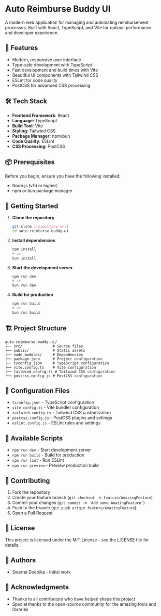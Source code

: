 # Auto Reimburse Buddy UI

A modern web application for managing and automating reimbursement processes. Built with React, TypeScript, and Vite for optimal performance and developer experience.

## 🚀 Features

- Modern, responsive user interface
- Type-safe development with TypeScript
- Fast development and build times with Vite
- Beautiful UI components with Tailwind CSS
- ESLint for code quality
- PostCSS for advanced CSS processing

## 🛠️ Tech Stack

- **Frontend Framework:** React
- **Language:** TypeScript
- **Build Tool:** Vite
- **Styling:** Tailwind CSS
- **Package Manager:** npm/bun
- **Code Quality:** ESLint
- **CSS Processing:** PostCSS

## 📦 Prerequisites

Before you begin, ensure you have the following installed:
- Node.js (v16 or higher)
- npm or bun package manager

## 🚀 Getting Started

1. **Clone the repository**
   ```bash
   git clone [repository-url]
   cd auto-reimburse-buddy-ui
   ```

2. **Install dependencies**
   ```bash
   npm install
   # or
   bun install
   ```

3. **Start the development server**
   ```bash
   npm run dev
   # or
   bun run dev
   ```

4. **Build for production**
   ```bash
   npm run build
   # or
   bun run build
   ```

## 🏗️ Project Structure

```
auto-reimburse-buddy-ui/
├── src/              # Source files
├── public/           # Static assets
├── node_modules/     # Dependencies
├── package.json      # Project configuration
├── tsconfig.json     # TypeScript configuration
├── vite.config.ts    # Vite configuration
├── tailwind.config.ts # Tailwind CSS configuration
└── postcss.config.js # PostCSS configuration
```

## 🔧 Configuration Files

- `tsconfig.json` - TypeScript configuration
- `vite.config.ts` - Vite bundler configuration
- `tailwind.config.ts` - Tailwind CSS customization
- `postcss.config.js` - PostCSS plugins and settings
- `eslint.config.js` - ESLint rules and settings

## 📝 Available Scripts

- `npm run dev` - Start development server
- `npm run build` - Build for production
- `npm run lint` - Run ESLint
- `npm run preview` - Preview production build

## 🤝 Contributing

1. Fork the repository
2. Create your feature branch (`git checkout -b feature/AmazingFeature`)
3. Commit your changes (`git commit -m 'Add some AmazingFeature'`)
4. Push to the branch (`git push origin feature/AmazingFeature`)
5. Open a Pull Request

## 📄 License

This project is licensed under the MIT License - see the LICENSE file for details.

## 👥 Authors

- Swarna Deepika - Initial work

## 🙏 Acknowledgments

- Thanks to all contributors who have helped shape this project
- Special thanks to the open-source community for the amazing tools and libraries

